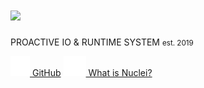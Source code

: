 # <img src="https://raw.githubusercontent.com/vertexclique/nuclei/master/img/nuclei-logo.png">
PROACTIVE IO & RUNTIME SYSTEM <small>est. 2019</small>

[![](assets/img/github.svg) GitHub](https://github.com/vertexclique/nuclei)
[![](assets/img/sitemap-solid.svg) What is Nuclei?](https://vertexclique.github.io/nuclei/)
